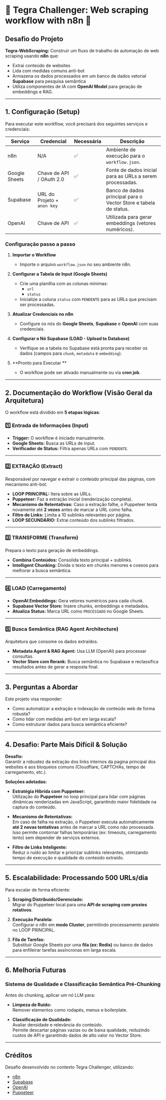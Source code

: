 # 🤖 Tegra Challenger: Web scraping workflow with n8n 🤖

## Desafio do Projeto

**Tegra-WebScraping:** Construir um fluxo de trabalho de automação de web scraping usando **n8n** que:  
- Extrai conteúdo de websites  
- Lida com medidas comuns anti-bot  
- Armazena os dados processados em um banco de dados vetorial **Supabase** para pesquisa semântica  
- Utiliza componentes de IA com **OpenAI Model** para geração de embeddings e RAG.

---

## 1. Configuração (Setup)

Para executar este workflow, você precisará dos seguintes serviços e credenciais:

| Serviço          | Credencial                       | Necessária | Descrição                                                                 |
|------------------|----------------------------------|----------- |----------------------------------------------------------------------------|
| n8n              | N/A                              | ✅         | Ambiente de execução para o `workflow.json`.                              |
| Google Sheets    | Chave de API / OAuth 2.0         | ✅         | Fonte de dados inicial para as URLs a serem processadas.                  |
| Supabase         | URL do Projeto + `anon key`      | ✅         | Banco de dados principal para o Vector Store e tabela de status.          |
| OpenAI           | Chave de API                     | ✅         | Utilizada para gerar embeddings (vetores numéricos).                      |

### Configuração passo a passo

1. **Importar o Workflow**  
   - Importe o arquivo `workflow.json` no seu ambiente n8n.

2. **Configurar a Tabela de Input (Google Sheets)**  
   - Crie uma planilha com as colunas mínimas:  
     - `url`  
     - `status`  
   - Inicialize a coluna `status` com `PENDENTE` para as URLs que precisam ser processadas.

3. **Atualizar Credenciais no n8n**  
   - Configure os nós do **Google Sheets**, **Supabase** e **OpenAI** com suas credenciais.

4. **Configurar o Nó Supabase (LOAD - Upload to Database)**  
   - Verifique se a tabela no Supabase está pronta para receber os dados (campos para `chunk`, `metadata` e `embedding`).

5. **Pronto para Executar **  
   - O workflow pode ser ativado manualmente ou via **cron job**.

---

## 2. Documentação do Workflow (Visão Geral da Arquitetura)

O workflow está dividido em **5 etapas lógicas**:

### 1️⃣ Entrada de Informações (Input)
- **Trigger:** O workflow é iniciado manualmente.  
- **Google Sheets:** Busca as URLs de input.  
- **Verificador de Status:** Filtra apenas URLs com `PENDENTE`.

---

### 2️⃣ EXTRAÇÃO (Extract)
Responsável por navegar e extrair o conteúdo principal das páginas, com mecanismo anti-bot.

- **LOOP PRINCIPAL:** Itera sobre as URLs.  
- **Puppeteer:** Faz a extração inicial (renderização completa).
- **Mecanismo de Retentativas:** Caso a extração falhe, o Puppeteer tenta novamente até **2 vezes** antes de marcar a URL como falha.  
- **Filtro de Links:** Limita a 10 sublinks relevantes por página.  
- **LOOP SECUNDÁRIO:** Extrai conteúdo dos sublinks filtrados.  

---

### 3️⃣ TRANSFORME (Transform)
Prepara o texto para geração de embeddings.

- **Combina Conteúdos:** Consolida texto principal + sublinks.  
- **Intelligent Chunking:** Divide o texto em chunks menores e coesos para melhorar a busca semântica.

---

### 4️⃣ LOAD (Carregamento)
- **OpenAI Embeddings:** Gera vetores numéricos para cada chunk.  
- **Supabase Vector Store:** Insere chunks, embeddings e metadados.  
- **Atualiza Status:** Marca URL como `PROCESSADO` no Google Sheets.

---

### 5️⃣ Busca Semântica (RAG Agent Architecture)
Arquitetura que consome os dados extraídos.

- **Metadata Agent & RAG Agent:** Usa LLM (OpenAI) para processar consultas.  
- **Vector Store com Rerank:** Busca semântica no Supabase e reclassifica resultados antes de gerar a resposta final.

---

## 3. Perguntas a Abordar
Este projeto visa responder:
- Como automatizar a extração e indexação de conteúdo web de forma robusta?
- Como lidar com medidas anti-bot em larga escala?
- Como estruturar dados para busca semântica eficiente?

---

## 4. Desafio: Parte Mais Difícil & Solução

**Desafio:**  
Garantir a robustez da extração dos links internos da pagina principal dos websites e aos bloqueios comuns (Cloudflare, CAPTCHAs, tempo de carregamento, etc.).

**Soluções adotadas:**

- **Estratégia Híbrida com Puppeteer:**  
  Utilização do **Puppeteer** no loop principal para lidar com páginas dinâmicas renderizadas em JavaScript, garantindo maior fidelidade na captura do conteúdo.

- **Mecanismo de Retentativas:**  
  Em caso de falha na extração, o Puppeteer executa automaticamente **até 2 novas tentativas** antes de marcar a URL como não processada.  
  Isso permite contornar falhas temporárias (ex: timeouts, carregamento lento) sem depender de serviços externos.

- **Filtro de Links Inteligente:**  
  Reduz o ruído ao limitar e priorizar sublinks relevantes, otimizando tempo de execução e qualidade do conteúdo extraído.

---

## 5. Escalabilidade: Processando 500 URLs/dia

Para escalar de forma eficiente:

1. **Scraping Distribuído/Gerenciado:**  
   Migrar do Puppeteer local para uma **API de scraping com proxies rotativos**.

2. **Execução Paralela:**  
   Configurar o n8n em **modo Cluster**, permitindo processamento paralelo no LOOP PRINCIPAL.

3. **Fila de Tarefas:**  
   Substituir Google Sheets por uma **fila (ex: Redis)** ou banco de dados para enfileirar tarefas assíncronas em larga escala.

---

## 6. Melhoria Futuras

### **Sistema de Qualidade e Classificação Semântica Pré-Chunking**

Antes do chunking, aplicar um nó LLM para:

- **Limpeza de Ruído:**  
  Remover elementos como rodapés, menus e boilerplate.  

- **Classificação de Qualidade:**  
  Avaliar densidade e relevância do conteúdo.  
   Permite descartar páginas vazias ou de baixa qualidade, reduzindo custos de API e garantindo dados de alto valor no Vector Store.

---

## Créditos
Desafio desenvolvido no contexto Tegra Challenger, utilizando:
- [n8n](https://n8n.io)  
- [Supabase](https://supabase.com)  
- [OpenAI](https://openai.com)  
- [Puppeteer](https://github.com/drudge/n8n-nodes-puppeteer)
